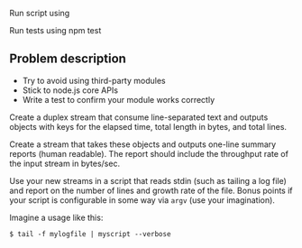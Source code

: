 Run script using

Run tests using npm test

Problem description
---
- Try to avoid using third-party modules
- Stick to node.js core APIs
- Write a test to confirm your module works correctly

Create a duplex stream that consume line-separated text and
outputs objects with keys for the elapsed time, total length
in bytes, and total lines.

Create a stream that takes these objects and outputs
one-line summary reports (human readable). The report should
include the throughput rate of the input stream in bytes/sec.

Use your new streams in a script that reads stdin (such as tailing
a log file) and report on the number of lines and growth rate of
the file. Bonus points if your script is configurable in some way
via `argv` (use your imagination).

Imagine a usage like this:

```
$ tail -f mylogfile | myscript --verbose


